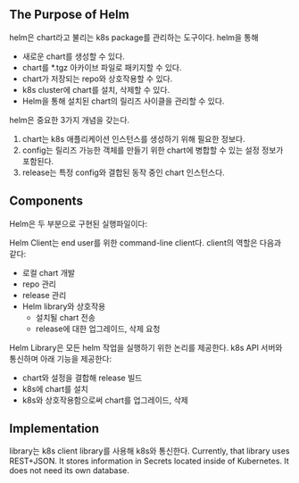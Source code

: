 ## The Purpose of Helm
helm은 chart라고 불리는 k8s package를 관리하는 도구이다. helm을 통해

- 새로운 chart를 생성할 수 있다.
- chart를 *.tgz 아카이브 파일로 패키지할 수 있다.
- chart가 저장되는 repo와 상호작용할 수 있다.
- k8s cluster에 chart를 설치, 삭제할 수 있다.
- Helm을 통해 설치된 chart의 릴리즈 사이클을 관리할 수 있다.

helm은 중요한 3가지 개념을 갖는다.

1. chart는 k8s 애플리케이션 인스턴스를 생성하기 위해 필요한 정보다.
2. config는 릴리즈 가능한 객체를 만들기 위한 chart에 병합할 수 있는 설정 정보가 포함된다.
3. release는 특정 config와 결합된 동작 중인 chart 인스턴스다.

## Components
Helm은 두 부분으로 구현된 실행파일이다:

Helm Client는 end user를 위한 command-line client다. client의 역할은 다음과 같다:

- 로컬 chart 개발
- repo 관리
- release 관리
- Helm library와 상호작용
   - 설치될 chart 전송
   - release에 대한 업그레이드, 삭제 요청

Helm Library은 모든 helm 작업을 실행하기 위한 논리를 제공한다. k8s API 서버와 통신하며 아래 기능을 제공한다:

- chart와 설정을 결합해 release 빌드
- k8s에 chart를 설치
- k8s와 상호작용함으로써 chart를 업그레이드, 삭제

## Implementation
library는 k8s client library를 사용해 k8s와 통신한다. Currently, that library uses REST+JSON. It stores information in Secrets located inside of Kubernetes. It does not need its own database.